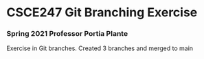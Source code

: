 # **CSCE247 Git Branching Exercise**
### Spring 2021 Professor Portia Plante
Exercise in Git branches. Created 3 branches and merged to main
